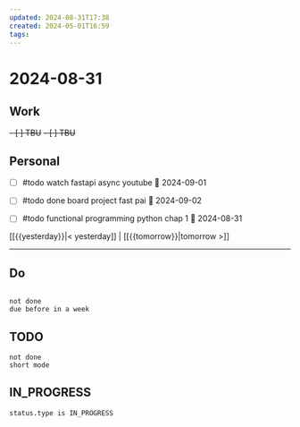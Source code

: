 ```yaml
---
updated: 2024-08-31T17:38
created: 2024-05-01T16:59
tags: 
---
```


# 2024-08-31  

## Work

<del>- [ ] TBU</del>
<del>- [ ] TBU  </del>


## Personal

- [ ] #todo watch fastapi async youtube 📅 2024-09-01 
- [ ] #todo done board project fast pai 📅 2024-09-02 
- [ ] #todo functional programming python chap 1 📅 2024-08-31 

  
[[{{yesterday}}|< yesterday]] | [[{{tomorrow}}|tomorrow >]]  
  
---  


## Do 


```tasks

not done
due before in a week
```



## TODO
```tasks  
not done  
short mode  
```

## IN_PROGRESS
```tasks  
status.type is IN_PROGRESS
```

